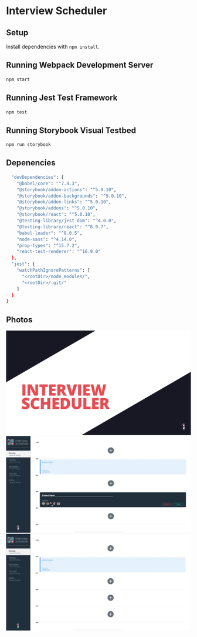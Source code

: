 # Interview Scheduler

## Setup

Install dependencies with `npm install`.

## Running Webpack Development Server

```sh
npm start
```

## Running Jest Test Framework

```sh
npm test
```

## Running Storybook Visual Testbed

```sh
npm run storybook
```


## Depenencies
```sh
  "devDependencies": {
    "@babel/core": "^7.4.3",
    "@storybook/addon-actions": "^5.0.10",
    "@storybook/addon-backgrounds": "^5.0.10",
    "@storybook/addon-links": "^5.0.10",
    "@storybook/addons": "^5.0.10",
    "@storybook/react": "^5.0.10",
    "@testing-library/jest-dom": "^4.0.0",
    "@testing-library/react": "^8.0.7",
    "babel-loader": "^8.0.5",
    "node-sass": "^4.14.0",
    "prop-types": "^15.7.2",
    "react-test-renderer": "^16.9.0"
  },
  "jest": {
    "watchPathIgnorePatterns": [
      "<rootDir>/node_modules/",
      "<rootDir>/.git/"
    ]
  }
}
```

## Photos

!["Logo"](https://github.com/matymcleod/scheduler/blob/master/docs/Logo.png?raw=true)
!["Book"](https://github.com/matymcleod/scheduler/blob/master/docs/Book.png?raw=true)
!["Monday"](https://github.com/matymcleod/scheduler/blob/master/docs/Monday.png?raw=true)

